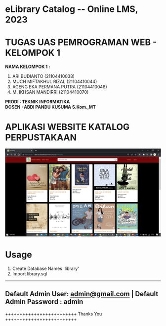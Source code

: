 # eLibrary Catalog -- Online LMS, 2023

# TUGAS UAS PEMROGRAMAN WEB - KELOMPOK 1

<b> NAMA KELOMPOK 1 : <br> </b>

1) ARI BUDIANTO 		      (21104410038)  <br>
2) MUCH MIFTAKHUL RIZAL 	(21104410044)  <br>
3) AGENG EKA PERMANA PUTRA	(21104410048)  <br>
4) M. IKHSAN MANDIRRI 		(21104410070)  <br>

<b> PRODI : TEKNIK INFORMATIKA<br> </b>
<b> DOSEN : ABDI PANDU KUSUMA S.Kom.,MT <br> </b>

# APLIKASI WEBSITE KATALOG PERPUSTAKAAN
![alt text](https://github.com/muhikhsanm404/elibrarycatalog/blob/master/ss.JPG)
# Usage

1. Create Database Names 'library'
2. Import library.sql

---------------------------------------
Default Admin User: admin@gmail.com 
| Default Admin Password : admin
---------------------------------------
+++++++++++++++++++++++++ Thanks You +++++++++++++++++++++++++
